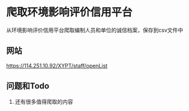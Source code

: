 # 爬取环境影响评价信用平台

从环境影响评价信用平台爬取编制人员和单位的诚信档案，保存到csv文件中

## 网站

https://114.251.10.92/XYPT/staff/openList


## 问题和Todo

1. 还有很多值得爬取的内容